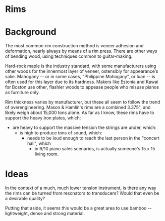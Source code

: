 # Rims

# Background

The most common rim construction method is veneer adhesion and deformation, nearly always by means of a rim press. There are other ways of bending wood, using techniques common to guitar-making.

Hard-rock maple is the industry standard, with some manufacturers using other woods for the innermost layer of veneer, ostensibly for appearance's sake. Mahogany -- or in some cases, "Philippine Mahogany", or luan -- is often used for this layer due to its hardness. Makers like Estonia and Kawai for Boston use other, flashier woods to appease people who misuse pianos as furniture only.

Rim thickness varies by manufacturer, but these all seem to follow the trend of overengineering. Mason & Hamlin's rims are a combined 3.375", and likely weigh about 15,000 tons alone. As far as I know, these rims have to support the heavy iron plates, which:
  * are heavy to support the massive tension the strings are under, which:
    * is high to produce tons of sound, which:
      * needs to be loud enough to reach the last person in the "concert hall", which
        * in 9/10 piano sales scenarios, is actually someone's 15 x 15 living room.

# Ideas

In the context of a much, much lower tension instrument, is there any way the rims can be turned from resonators to transducers? Would that even be a desirable quality?

Putting that aside, it seems this would be a great area to use bamboo -- lightweight, dense and strong material.